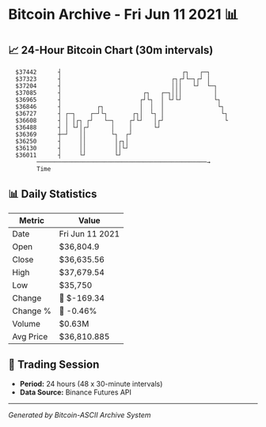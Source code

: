 # Bitcoin Archive - Fri Jun 11 2021 📊

## 📈 24-Hour Bitcoin Chart (30m intervals)

```
  $37442      ┤                                  ┌┐   ┌─┐      
  $37323      ┤                               ┌┐┌┘└─┐┌┘ │      
  $37204      ┤                               │││   └┘  └─┐    
  $37085      ┤                       ┌┐   ┌─┐│││         │    
  $36965      ┤                      ┌┘└┐  │ └┘└┘         └┐   
  $36846      ┤          ┌┐          │  │  │               └┐  
  $36727      ┤ ┌─┐    ┌─┘└┐       ┌┐│  └┐ │                └┐ 
  $36608      ┤ │ │┌┐ ┌┘   └─┐    ┌┘└┘   │┌┘                 └ 
  $36488      ┤ │ └┘│┌┘      │    │      └┘                    
  $36369      ┼─┘   ││       └┐  ┌┘                            
  $36250      ┤     ││        │┌┐│                             
  $36130      ┤     ││        ││└┘                             
  $36011      ┤     └┘        └┘                               
        ────────────────────────────────────────────────→
        Time
```

## 📊 Daily Statistics

| Metric | Value |
|--------|-------|
| Date | Fri Jun 11 2021 |
| Open | $36,804.9 |
| Close | $36,635.56 |
| High | $37,679.54 |
| Low | $35,750 |
| Change | 🔴 $-169.34 |
| Change % | 🔴 -0.46% |
| Volume | $0.63M |
| Avg Price | $36,810.885 |

## 📅 Trading Session

- **Period:** 24 hours (48 x 30-minute intervals)
- **Data Source:** Binance Futures API

---
*Generated by Bitcoin-ASCII Archive System*
